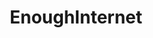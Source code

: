 ---
title: EnoughInternet
crosslinks:
- livven
- ConfusedBoners
- furry_irl
- jesuschristreddit
- nomorals
- ReallyWackyTicTacs
- AskReddit
- SwordAndScale
- anime_irl
- ClopClop
- cheeseandSHUTUP
- hearpeopledie
- snakes
- Witcher_NSFW
- creepy
- 4chan
- foreskin_restoration
- IncestPorn
- Insex
- The_Bogdanoff
---